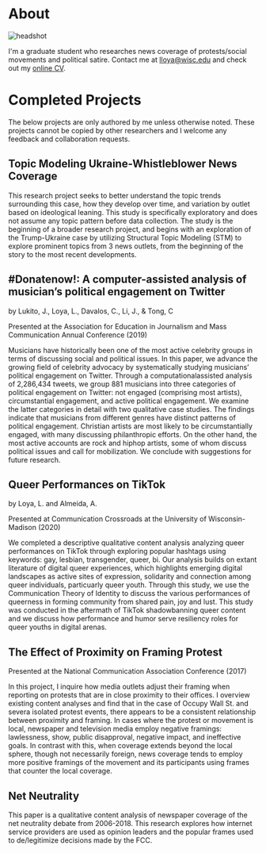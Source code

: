 # About
![headshot](https://user-images.githubusercontent.com/20567219/83838299-69f6cb00-a6be-11ea-8837-0fca03f6d9f4.png)

I'm a graduate student who researches news coverage of protests/social movements and political satire. Contact me at <a href="lloya@wisc.edu">lloya@wisc.edu</a> and check out my <a href="https://luisloya.github.io/LuisLoya.pdf">online CV</a>.


# Completed Projects
The below projects are only authored by me unless otherwise noted. These projects cannot be copied by other researchers and I welcome any feedback and collaboration requests.

## Topic Modeling Ukraine-Whistleblower News Coverage
This research project seeks to better understand the topic trends surrounding this case, how they develop over time, and variation by outlet based on ideological leaning. This study is specifically exploratory and does not assume any topic pattern before data collection. The study is the beginning of a broader research project, and begins with an exploration of the Trump-Ukraine case by utilizing Structural Topic Modeling (STM) to explore prominent topics from 3 news outlets, from the beginning of the story to the most recent developments.

## #Donatenow!: A computer-assisted analysis of musician’s political engagement on Twitter
by Lukito, J., Loya, L., Davalos, C., Li, J., & Tong, C

Presented at the Association for Education in Journalism and Mass Communication Annual Conference (2019)

Musicians have historically been one of the most active celebrity groups in terms of discussing
social and political issues. In this paper, we advance the growing field of celebrity advocacy by
systematically studying musicians’ political engagement on Twitter. Through a computationalassisted
analysis of 2,286,434 tweets, we group 881 musicians into three categories of political
engagement on Twitter: not engaged (comprising most artists), circumstantial engagement, and
active political engagement. We examine the latter categories in detail with two qualitative case
studies. The findings indicate that musicians from different genres have distinct patterns of
political engagement. Christian artists are most likely to be circumstantially engaged, with many
discussing philanthropic efforts. On the other hand, the most active accounts are rock and hiphop
artists, some of whom discuss political issues and call for mobilization. We conclude with
suggestions for future research.

## Queer Performances on TikTok
by Loya, L.  and Almeida, A.

Presented at Communication Crossroads at the University of Wisconsin-Madison (2020)

We completed a descriptive qualitative content analysis analyzing queer performances on TikTok through exploring popular hashtags using keywords: gay, lesbian, transgender, queer, bi. Our analysis builds on extant literature of digital queer experiences, which highlights emerging digital landscapes as active sites of expression, solidarity and connection among queer individuals, particuarly queer youth. Through this study, we use the Communication Theory of Identity  to discuss the various performances of queerness in forming community from shared pain, joy and lust. This study was conducted in the aftermath of TikTok shadowbanning queer content and we discuss how performance and humor serve resiliency roles for queer youths in digital arenas. 


## The Effect of Proximity on Framing Protest
Presented at the National Communication Association Conference (2017)

In this project, I inquire how media outlets adjust their framing when reporting on protests that are in close proximity to their offices. I overview existing content analyses and find that in the case of Occupy Wall St. and severa  isolated protest events, there appears to be a consistent relationship between proximity and framing. In cases where the protest or movement is local, newspaper and television media employ negative framings: lawlessness, show, public disapproval, negative impact, and ineffective goals. In contrast with this, when coverage extends beyond the local sphere, though not necessarily foreign, news coverage tends to employ more positive framings of the movement and its participants using frames that counter the local coverage.

## Net Neutrality
This paper is a qualitative content analysis of newspaper coverage of the net neutrality debate from 2006-2018. This research explores how internet service providers are used as opinion leaders and the popular frames used to de/legitimize decisions made by the FCC.
